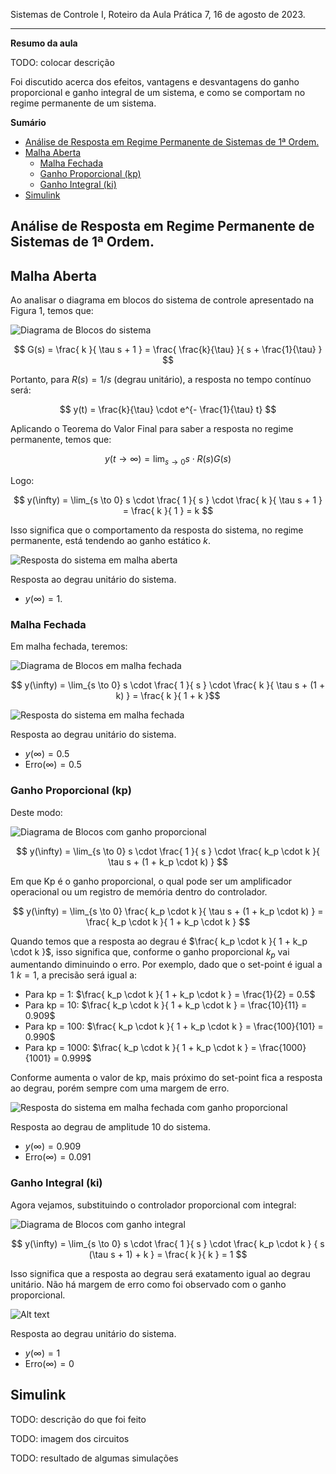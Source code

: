 Sistemas de Controle I, Roteiro da Aula Prática 7, 16 de agosto de 2023.

---

**Resumo da aula**

TODO: colocar descrição

Foi discutido acerca dos efeitos, vantagens e desvantagens do ganho proporcional e ganho integral de um sistema, e como se comportam no regime permanente de um sistema.

**Sumário**

- [Análise de Resposta em Regime Permanente de Sistemas de 1ª Ordem.](#análise-de-resposta-em-regime-permanente-de-sistemas-de-1ª-ordem)
- [Malha Aberta](#malha-aberta)
  - [Malha Fechada](#malha-fechada)
  - [Ganho Proporcional (kp)](#ganho-proporcional-kp)
  - [Ganho Integral (ki)](#ganho-integral-ki)
- [Simulink](#simulink)


## Análise de Resposta em Regime Permanente de Sistemas de 1ª Ordem.

## Malha Aberta

Ao analisar o diagrama em blocos do sistema de controle apresentado na Figura 1, temos que:

![Diagrama de Blocos do sistema](imgs/sistema.png)

$$ G(s) = \frac{ k }{ \tau s + 1 } = \frac{ \frac{k}{\tau} }{ s + \frac{1}{\tau} } $$

Portanto, para $R(s) = 1/s$ (degrau unitário), a resposta no tempo contínuo será:

$$ y(t) = \frac{k}{\tau} \cdot e^{- \frac{1}{\tau}  t} $$

Aplicando o Teorema do Valor Final para saber a resposta no regime permanente, temos que:

$$ y(t \to \infty) = \lim_{s \to 0} s \cdot R(s) G(s) $$

Logo:

$$ y(\infty) = \lim_{s \to 0} s \cdot \frac{ 1 }{ s } \cdot \frac{ k }{ \tau s + 1 } = \frac{ k }{ 1 } = k $$

Isso significa que o comportamento da resposta do sistema, no regime permanente, está tendendo ao ganho estático $k$.

![Resposta do sistema em malha aberta](imgs/sistema-resposta.png)

Resposta ao degrau unitário do sistema. 

- $y(\infty) = 1$.

### Malha Fechada

Em malha fechada, teremos:

![Diagrama de Blocos em malha fechada](imgs/malha-fechada.png)

$$ y(\infty) = \lim_{s \to 0} s \cdot \frac{ 1 }{ s } \cdot \frac{ k }{ \tau s + (1 + k) } = \frac{ k }{ 1 + k }$$

![Resposta do sistema em malha fechada](imgs/sistema-fechado-resposta.png)

Resposta ao degrau unitário do sistema. 

- $y(\infty) = 0.5$
- $\text{Erro}(\infty) = 0.5$

### Ganho Proporcional (kp)

Deste modo:

![Diagrama de Blocos com ganho proporcional](imgs/ganho-proporcional.png)

$$ y(\infty) = \lim_{s \to 0} s \cdot \frac{ 1 }{ s } \cdot \frac{ k_p \cdot k }{ \tau s + (1 + k_p \cdot k) } $$

Em que Kp é o ganho proporcional, o qual pode ser um amplificador operacional ou um registro de memória dentro do controlador.

$$ y(\infty) = \lim_{s \to 0} \frac{ k_p \cdot k }{ \tau s + (1 + k_p \cdot k) } = \frac{ k_p \cdot k }{ 1 + k_p \cdot k } $$

Quando temos que a resposta ao degrau é $\frac{ k_p \cdot k }{ 1 + k_p \cdot k }$, isso significa que, conforme o ganho proporcional $k_p$ vai aumentando diminuindo o erro. Por exemplo, dado que o set-point é igual a 1 $k = 1$, a precisão será igual a:

- Para kp = 1: $\frac{ k_p \cdot k }{ 1 + k_p \cdot k } = \frac{1}{2} = 0.5$
- Para kp = 10: $\frac{ k_p \cdot k }{ 1 + k_p \cdot k } = \frac{10}{11} = 0.909$
- Para kp = 100: $\frac{ k_p \cdot k }{ 1 + k_p \cdot k } = \frac{100}{101} = 0.990$
- Para kp = 1000: $\frac{ k_p \cdot k }{ 1 + k_p \cdot k } = \frac{1000}{1001} = 0.999$

Conforme aumenta o valor de kp, mais próximo do set-point fica a resposta ao degrau, porém sempre com uma margem de erro.

![Resposta do sistema em malha fechada com ganho proporcional](imgs/resposta-ganho-proporcional.png)

Resposta ao degrau de amplitude 10 do sistema. 

- $y(\infty) = 0.909$
- $\text{Erro}(\infty) = 0.091$


### Ganho Integral (ki)

Agora vejamos, substituindo o controlador proporcional com integral:

![Diagrama de Blocos com ganho integral](imgs/ganho-integral.png)

$$ y(\infty) = \lim_{s \to 0} s \cdot \frac{ 1 }{ s } \cdot \frac{ k_p \cdot k } { s (\tau s + 1) + k } = \frac{ k }{ k } = 1 $$

Isso significa que a resposta ao degrau será exatamento igual ao degrau unitário. Não há margem de erro como foi observado com o ganho proporcional.

![Alt text](image.png)

Resposta ao degrau unitário do sistema. 

- $y(\infty) = 1$
- $\text{Erro}(\infty) = 0$

## Simulink

TODO: descrição do que foi feito

TODO: imagem dos circuitos

TODO: resultado de algumas simulações
